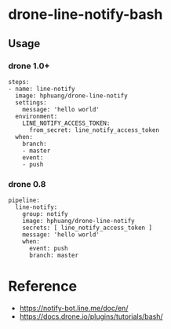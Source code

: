 # drone-line-notify-bash

## Usage
### drone 1.0+
```
steps:
- name: line-notify
  image: hphuang/drone-line-notify
  settings:
    message: 'hello world'
  environment:
    LINE_NOTIFY_ACCESS_TOKEN:
      from_secret: line_notify_access_token
  when:
    branch:
    - master
    event:
    - push
```

### drone 0.8
```
pipeline:
  line-notify:
    group: notify
    image: hphuang/drone-line-notify
    secrets: [ line_notify_access_token ]
    message: 'hello world'
    when:
      event: push
      branch: master
```

# Reference
* https://notify-bot.line.me/doc/en/
* https://docs.drone.io/plugins/tutorials/bash/
